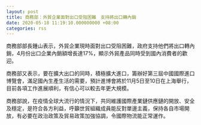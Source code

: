 ```yaml
---
layout: post
title: 商務部：外貿企業面對出口受阻困難　支持將出口轉內銷
date: 2020-05-18 11:19:10.000000000 +08:00
categories: rss
---
```


商務部部長鍾山表示，外貿企業現時面對出口受阻困難，政府支持他們將出口轉內銷，4月份出口企業內銷額增長達17%，顯示外貿產品同時受到國內消費者的歡迎。

商務部又表示，要在擴大出口的同時，積極擴大進口，籌辦好第三屆中國國際進口博覽會，滿足國內生產生活的需要，預計進博會將於11月5日至10日在上海舉行，目前各項工作進展順利，有信心可以較去年更大規模。

商務部說，在疫情全球大流行的情況下，共同維護國際產業鏈供應鏈的開放、安全及穩定，是符合各方利益，呼籲世貿組織成員能反對單邊主義，保持各自市場開放，有必要在政治政策及貿易政策加強協調，令國際物流能正常運作。
